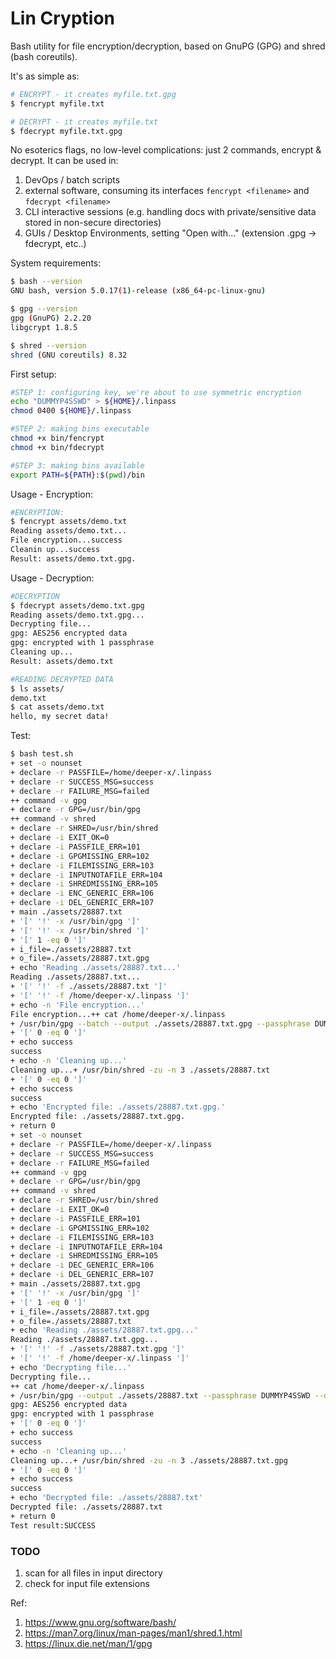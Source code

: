 # Lin Cryption

Bash utility for file encryption/decryption, based on GnuPG (GPG) and shred (bash coreutils).

It's as simple as:
```sh
# ENCRYPT - it creates myfile.txt.gpg 
$ fencrypt myfile.txt

# DECRYPT - it creates myfile.txt
$ fdecrypt myfile.txt.gpg
```
No esoterics flags, no low-level complications: just 2 commands, encrypt & decrypt.
It can be used in:
1. DevOps / batch scripts
2. external software, consuming its interfaces ```fencrypt <filename>``` and ```fdecrypt <filename>``` 
3. CLI interactive sessions (e.g. handling docs with private/sensitive data stored in non-secure directories)
4. GUIs / Desktop Environments, setting "Open with..." (extension .gpg -> fdecrypt, etc..)  

System requirements:
```sh
$ bash --version
GNU bash, version 5.0.17(1)-release (x86_64-pc-linux-gnu)

$ gpg --version
gpg (GnuPG) 2.2.20
libgcrypt 1.8.5

$ shred --version
shred (GNU coreutils) 8.32
```

First setup:
```sh
#STEP 1: configuring key, we're about to use symmetric encryption
echo "DUMMYP4SSWD" > ${HOME}/.linpass
chmod 0400 ${HOME}/.linpass

#STEP 2: making bins executable
chmod +x bin/fencrypt
chmod +x bin/fdecrypt

#STEP 3: making bins available
export PATH=${PATH}:$(pwd)/bin
```

Usage - Encryption:
```sh
#ENCRYPTION:
$ fencrypt assets/demo.txt 
Reading assets/demo.txt...
File encryption...success
Cleanin up...success
Result: assets/demo.txt.gpg.
```

Usage - Decryption:
```sh
#DECRYPTION
$ fdecrypt assets/demo.txt.gpg 
Reading assets/demo.txt.gpg...
Decrypting file...
gpg: AES256 encrypted data
gpg: encrypted with 1 passphrase
Cleaning up...
Result: assets/demo.txt

#READING DECRYPTED DATA
$ ls assets/
demo.txt
$ cat assets/demo.txt 
hello, my secret data!
```

Test:
```sh
$ bash test.sh 
+ set -o nounset
+ declare -r PASSFILE=/home/deeper-x/.linpass
+ declare -r SUCCESS_MSG=success
+ declare -r FAILURE_MSG=failed
++ command -v gpg
+ declare -r GPG=/usr/bin/gpg
++ command -v shred
+ declare -r SHRED=/usr/bin/shred
+ declare -i EXIT_OK=0
+ declare -i PASSFILE_ERR=101
+ declare -i GPGMISSING_ERR=102
+ declare -i FILEMISSING_ERR=103
+ declare -i INPUTNOTAFILE_ERR=104
+ declare -i SHREDMISSING_ERR=105
+ declare -i ENC_GENERIC_ERR=106
+ declare -i DEL_GENERIC_ERR=107
+ main ./assets/28887.txt
+ '[' '!' -x /usr/bin/gpg ']'
+ '[' '!' -x /usr/bin/shred ']'
+ '[' 1 -eq 0 ']'
+ i_file=./assets/28887.txt
+ o_file=./assets/28887.txt.gpg
+ echo 'Reading ./assets/28887.txt...'
Reading ./assets/28887.txt...
+ '[' '!' -f ./assets/28887.txt ']'
+ '[' '!' -f /home/deeper-x/.linpass ']'
+ echo -n 'File encryption...'
File encryption...++ cat /home/deeper-x/.linpass
+ /usr/bin/gpg --batch --output ./assets/28887.txt.gpg --passphrase DUMMYP4SSWD --symmetric ./assets/28887.txt
+ '[' 0 -eq 0 ']'
+ echo success
success
+ echo -n 'Cleaning up...'
Cleaning up...+ /usr/bin/shred -zu -n 3 ./assets/28887.txt
+ '[' 0 -eq 0 ']'
+ echo success
success
+ echo 'Encrypted file: ./assets/28887.txt.gpg.'
Encrypted file: ./assets/28887.txt.gpg.
+ return 0
+ set -o nounset
+ declare -r PASSFILE=/home/deeper-x/.linpass
+ declare -r SUCCESS_MSG=success
+ declare -r FAILURE_MSG=failed
++ command -v gpg
+ declare -r GPG=/usr/bin/gpg
++ command -v shred
+ declare -r SHRED=/usr/bin/shred
+ declare -i EXIT_OK=0
+ declare -i PASSFILE_ERR=101
+ declare -i GPGMISSING_ERR=102
+ declare -i FILEMISSING_ERR=103
+ declare -i INPUTNOTAFILE_ERR=104
+ declare -i SHREDMISSING_ERR=105
+ declare -i DEC_GENERIC_ERR=106
+ declare -i DEL_GENERIC_ERR=107
+ main ./assets/28887.txt.gpg
+ '[' '!' -x /usr/bin/gpg ']'
+ '[' 1 -eq 0 ']'
+ i_file=./assets/28887.txt.gpg
+ o_file=./assets/28887.txt
+ echo 'Reading ./assets/28887.txt.gpg...'
Reading ./assets/28887.txt.gpg...
+ '[' '!' -f ./assets/28887.txt.gpg ']'
+ '[' '!' -f /home/deeper-x/.linpass ']'
+ echo 'Decrypting file...'
Decrypting file...
++ cat /home/deeper-x/.linpass
+ /usr/bin/gpg --output ./assets/28887.txt --passphrase DUMMYP4SSWD --decrypt --batch ./assets/28887.txt.gpg
gpg: AES256 encrypted data
gpg: encrypted with 1 passphrase
+ '[' 0 -eq 0 ']'
+ echo success
success
+ echo -n 'Cleaning up...'
Cleaning up...+ /usr/bin/shred -zu -n 3 ./assets/28887.txt.gpg
+ '[' 0 -eq 0 ']'
+ echo success
success
+ echo 'Decrypted file: ./assets/28887.txt'
Decrypted file: ./assets/28887.txt
+ return 0
Test result:SUCCESS
```

### TODO
1. scan for all files in input directory
2. check for input file extensions



Ref:
1. https://www.gnu.org/software/bash/
2. https://man7.org/linux/man-pages/man1/shred.1.html
3. https://linux.die.net/man/1/gpg
